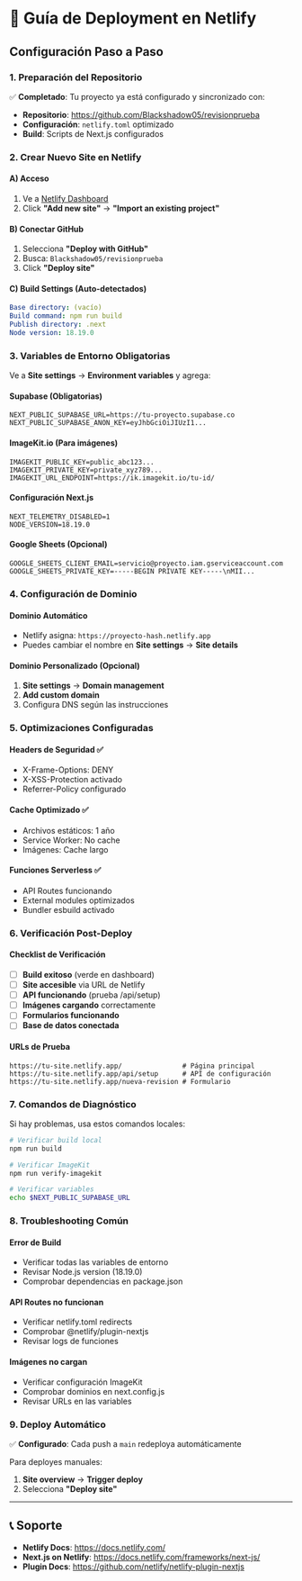 # 🚀 Guía de Deployment en Netlify

## Configuración Paso a Paso

### 1. Preparación del Repositorio
✅ **Completado**: Tu proyecto ya está configurado y sincronizado con:
- **Repositorio**: https://github.com/Blackshadow05/revisionprueba
- **Configuración**: `netlify.toml` optimizado
- **Build**: Scripts de Next.js configurados

### 2. Crear Nuevo Site en Netlify

#### A) Acceso
1. Ve a [Netlify Dashboard](https://app.netlify.com/)
2. Click **"Add new site"** → **"Import an existing project"**

#### B) Conectar GitHub
1. Selecciona **"Deploy with GitHub"**
2. Busca: `Blackshadow05/revisionprueba`
3. Click **"Deploy site"**

#### C) Build Settings (Auto-detectados)
```yaml
Base directory: (vacío)
Build command: npm run build
Publish directory: .next
Node version: 18.19.0
```

### 3. Variables de Entorno Obligatorias

Ve a **Site settings** → **Environment variables** y agrega:

#### Supabase (Obligatorias)
```env
NEXT_PUBLIC_SUPABASE_URL=https://tu-proyecto.supabase.co
NEXT_PUBLIC_SUPABASE_ANON_KEY=eyJhbGciOiJIUzI1...
```

#### ImageKit.io (Para imágenes)
```env
IMAGEKIT_PUBLIC_KEY=public_abc123...
IMAGEKIT_PRIVATE_KEY=private_xyz789...
IMAGEKIT_URL_ENDPOINT=https://ik.imagekit.io/tu-id/
```

#### Configuración Next.js
```env
NEXT_TELEMETRY_DISABLED=1
NODE_VERSION=18.19.0
```

#### Google Sheets (Opcional)
```env
GOOGLE_SHEETS_CLIENT_EMAIL=servicio@proyecto.iam.gserviceaccount.com
GOOGLE_SHEETS_PRIVATE_KEY=-----BEGIN PRIVATE KEY-----\nMII...
```

### 4. Configuración de Dominio

#### Dominio Automático
- Netlify asigna: `https://proyecto-hash.netlify.app`
- Puedes cambiar el nombre en **Site settings** → **Site details**

#### Dominio Personalizado (Opcional)
1. **Site settings** → **Domain management**
2. **Add custom domain**
3. Configura DNS según las instrucciones

### 5. Optimizaciones Configuradas

#### Headers de Seguridad ✅
- X-Frame-Options: DENY
- X-XSS-Protection activado
- Referrer-Policy configurado

#### Cache Optimizado ✅
- Archivos estáticos: 1 año
- Service Worker: No cache
- Imágenes: Cache largo

#### Funciones Serverless ✅
- API Routes funcionando
- External modules optimizados
- Bundler esbuild activado

### 6. Verificación Post-Deploy

#### Checklist de Verificación
- [ ] **Build exitoso** (verde en dashboard)
- [ ] **Site accesible** via URL de Netlify
- [ ] **API funcionando** (prueba /api/setup)
- [ ] **Imágenes cargando** correctamente
- [ ] **Formularios funcionando**
- [ ] **Base de datos conectada**

#### URLs de Prueba
```
https://tu-site.netlify.app/               # Página principal
https://tu-site.netlify.app/api/setup      # API de configuración
https://tu-site.netlify.app/nueva-revision # Formulario
```

### 7. Comandos de Diagnóstico

Si hay problemas, usa estos comandos locales:

```bash
# Verificar build local
npm run build

# Verificar ImageKit
npm run verify-imagekit

# Verificar variables
echo $NEXT_PUBLIC_SUPABASE_URL
```

### 8. Troubleshooting Común

#### Error de Build
- Verificar todas las variables de entorno
- Revisar Node.js version (18.19.0)
- Comprobar dependencias en package.json

#### API Routes no funcionan
- Verificar netlify.toml redirects
- Comprobar @netlify/plugin-nextjs
- Revisar logs de funciones

#### Imágenes no cargan
- Verificar configuración ImageKit
- Comprobar dominios en next.config.js
- Revisar URLs en las variables

### 9. Deploy Automático

✅ **Configurado**: Cada push a `main` redeploya automáticamente

Para deployes manuales:
1. **Site overview** → **Trigger deploy**
2. Selecciona **"Deploy site"**

---

## 📞 Soporte

- **Netlify Docs**: https://docs.netlify.com/
- **Next.js on Netlify**: https://docs.netlify.com/frameworks/next-js/
- **Plugin Docs**: https://github.com/netlify/netlify-plugin-nextjs 